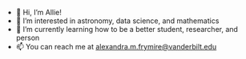 - 👋 Hi, I’m Allie!
- 👀 I’m interested in astronomy, data science, and mathematics
- 🌱 I’m currently learning how to be a better student, researcher, and person
- 📫 You can reach me at alexandra.m.frymire@vanderbilt.edu

<!---
frymiram/frymiram is a ✨ special ✨ repository because its `README.md` (this file) appears on your GitHub profile.
You can click the Preview link to take a look at your changes.
--->
